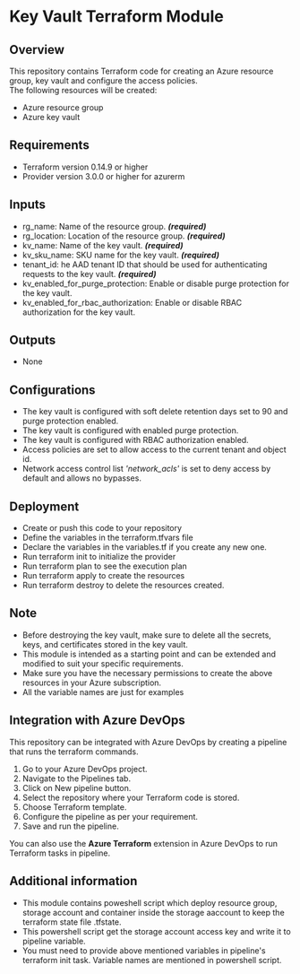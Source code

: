 # Key Vault Terraform Module
## Overview
This repository contains Terraform code for creating an Azure resource group, key vault and configure the access policies. <br/>The following resources will be created:
* Azure resource group
* Azure key vault
## Requirements
* Terraform version 0.14.9 or higher
* Provider version 3.0.0 or higher for azurerm
## Inputs
* rg_name: Name of the resource group. **_(required)_**
* rg_location: Location of the resource group. **_(required)_**
* kv_name: Name of the key vault. **_(required)_**
* kv_sku_name: SKU name for the key vault. **_(required)_**
* tenant_id: he AAD tenant ID that should be used for authenticating requests to the key vault.  **_(required)_**
* kv_enabled_for_purge_protection: Enable or disable purge protection for the key vault.
* kv_enabled_for_rbac_authorization: Enable or disable RBAC authorization for the key vault.
## Outputs
* None
## Configurations
* The key vault is configured with soft delete retention days set to 90 and purge protection enabled.
* The key vault is configured with enabled purge protection.
* The key vault is configured with RBAC authorization enabled.
* Access policies are set to allow access to the current tenant and object id.
* Network access control list _*'network_acls'*_ is set to deny access by default and allows no bypasses.
## Deployment
* Create or push this code to your repository
* Define the variables in the terraform.tfvars file
* Declare the variables in the variables.tf if you create any new one.
* Run terraform init to initialize the provider
* Run terraform plan to see the execution plan
* Run terraform apply to create the resources
* Run terraform destroy to delete the resources created.
## Note
* Before destroying the key vault, make sure to delete all the secrets, keys, and certificates stored in the key vault.
* This module is intended as a starting point and can be extended and modified to suit your specific requirements.
* Make sure you have the necessary permissions to create the above resources in your Azure subscription.
* All the variable names are just for examples
## Integration with Azure DevOps
This repository can be integrated with Azure DevOps by creating a pipeline that runs the terraform commands.

1. Go to your Azure DevOps project.
2. Navigate to the Pipelines tab.
3. Click on New pipeline button.
4. Select the repository where your Terraform code is stored.
5. Choose Terraform template.
6. Configure the pipeline as per your requirement.
7. Save and run the pipeline. <br/>

You can also use the **Azure Terraform** extension in Azure DevOps to run Terraform tasks in pipeline.
## Additional information
* This module contains poweshell script which deploy resource group, storage account and container inside the storage aaccount to keep the terraform state file .tfstate.
* This powershell script get the storage account access key and write it to pipeline variable.
* You must need to provide above mentioned variables in pipeline's terraform init task. Variable names are mentioned in powershell script.